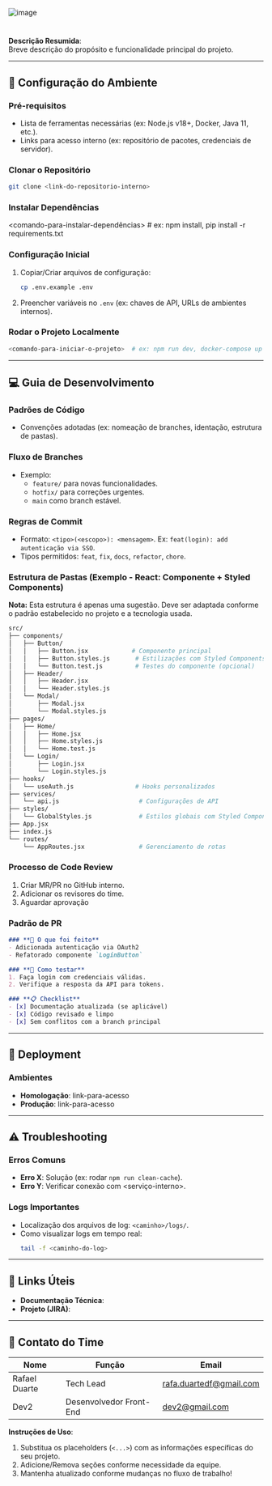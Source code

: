 ![image](https://github.com/user-attachments/assets/b0f29723-2baa-4264-ad1a-af9f29fa27ac)


# **<Nome do Projeto>**  

**Descrição Resumida**:  
Breve descrição do propósito e funcionalidade principal do projeto.  

---

## **🔧 Configuração do Ambiente**  

### **Pré-requisitos**  
- Lista de ferramentas necessárias (ex: Node.js v18+, Docker, Java 11, etc.).  
- Links para acesso interno (ex: repositório de pacotes, credenciais de servidor).  

### **Clonar o Repositório**  
```bash  
git clone <link-do-repositorio-interno>  
```

### **Instalar Dependências**  
  
<comando-para-instalar-dependências>  # ex: npm install, pip install -r requirements.txt  

### **Configuração Inicial**  
1. Copiar/Criar arquivos de configuração:  
   ```bash  
   cp .env.example .env  
   ```  
2. Preencher variáveis no `.env` (ex: chaves de API, URLs de ambientes internos).  

### **Rodar o Projeto Localmente**  
```bash  
<comando-para-iniciar-o-projeto>  # ex: npm run dev, docker-compose up  
```  

---

## **💻 Guia de Desenvolvimento**  

### **Padrões de Código**  
- Convenções adotadas (ex: nomeação de branches, identação, estrutura de pastas).  

### **Fluxo de Branches**  
- Exemplo:  
  - `feature/` para novas funcionalidades.  
  - `hotfix/` para correções urgentes.  
  - `main` como branch estável.  

### **Regras de Commit**  
- Formato: `<tipo>(<escopo>): <mensagem>`. Ex: `feat(login): add autenticação via SSO`.  
- Tipos permitidos: `feat`, `fix`, `docs`, `refactor`, `chore`.  

### **Estrutura de Pastas (Exemplo - React: Componente + Styled Components)**

**Nota:** Esta estrutura é apenas uma sugestão. Deve ser adaptada conforme o padrão estabelecido no projeto e a tecnologia usada.

```bash
src/
├── components/
│   ├── Button/
│   │   ├── Button.jsx            # Componente principal
│   │   ├── Button.styles.js       # Estilizações com Styled Components
│   │   └── Button.test.js         # Testes do componente (opcional)
│   ├── Header/
│   │   ├── Header.jsx
│   │   └── Header.styles.js
│   └── Modal/
│       ├── Modal.jsx
│       └── Modal.styles.js
├── pages/
│   ├── Home/
│   │   ├── Home.jsx
│   │   ├── Home.styles.js
│   │   └── Home.test.js
│   └── Login/
│       ├── Login.jsx
│       └── Login.styles.js
├── hooks/                         
│   └── useAuth.js                 # Hooks personalizados
├── services/                      
│   └── api.js                      # Configurações de API
├── styles/                         
│   └── GlobalStyles.js             # Estilos globais com Styled Components
├── App.jsx                         
├── index.js                        
└── routes/                         
    └── AppRoutes.jsx               # Gerenciamento de rotas
```

### **Processo de Code Review**  
1. Criar MR/PR no GitHub interno.  
2. Adicionar os revisores do time.
3. Aguardar aprovação 

### **Padrão de PR**
```markdown
### **🚀 O que foi feito**
- Adicionada autenticação via OAuth2
- Refatorado componente `LoginButton`

### **🔧 Como testar**
1. Faça login com credenciais válidas.
2. Verifique a resposta da API para tokens.

### **📋 Checklist**
- [x] Documentação atualizada (se aplicável)  
- [x] Código revisado e limpo  
- [x] Sem conflitos com a branch principal 
```

---

## **🚀 Deployment**  

### **Ambientes**  
- **Homologação**: link-para-acesso
- **Produção**: link-para-acesso
  
---

## **⚠️ Troubleshooting**  

### **Erros Comuns**  
- **Erro X**: Solução (ex: rodar `npm run clean-cache`).  
- **Erro Y**: Verificar conexão com <serviço-interno>.  

### **Logs Importantes**  
- Localização dos arquivos de log: `<caminho>/logs/`.  
- Como visualizar logs em tempo real:  
  ```bash  
  tail -f <caminho-do-log>  
  ```  

---

## **🔗 Links Úteis**  
- **Documentação Técnica**: <link-confluence>  
- **Projeto (JIRA)**: <link-do-board>  

---

## **👥 Contato do Time**  
| Nome          | Função                  | Email                   |  
|---------------|-------------------------|-------------------------|  
| Rafael Duarte | Tech Lead               | rafa.duartedf@gmail.com |  
| Dev2          | Desenvolvedor Front-End | dev2@gmail.com          |  


**Instruções de Uso**:  
1. Substitua os placeholders (`<...>`) com as informações específicas do seu projeto.  
2. Adicione/Remova seções conforme necessidade da equipe.  
3. Mantenha atualizado conforme mudanças no fluxo de trabalho!
